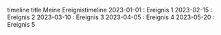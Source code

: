 
timeline
    title Meine Ereignistimeline
    2023-01-01 : Ereignis 1
    2023-02-15 : Ereignis 2
    2023-03-10 : Ereignis 3
    2023-04-05 : Ereignis 4
    2023-05-20 : Ereignis 5
